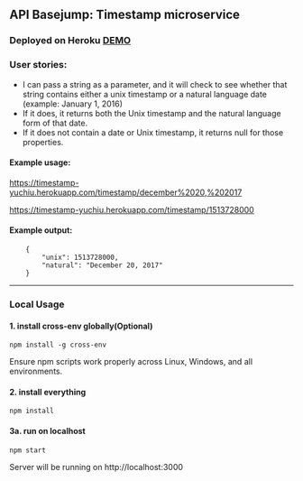 ## API Basejump: Timestamp microservice

### Deployed on Heroku [DEMO](https://timestamp-yuchiu.herokuapp.com/)

### User stories:
- I can pass a string as a parameter, and it will check to see whether that string contains either a unix timestamp or a natural language date (example: January 1, 2016)
- If it does, it returns both the Unix timestamp and the natural language form of that date.
- If it does not contain a date or Unix timestamp, it returns null for those properties.

#### Example usage:
https://timestamp-yuchiu.herokuapp.com/timestamp/december%2020,%202017

https://timestamp-yuchiu.herokuapp.com/timestamp/1513728000

#### Example output:
```
    {
        "unix": 1513728000,
        "natural": "December 20, 2017"
    }
```

*****************************************************

### Local Usage 
#### 1. install cross-env globally(Optional)

```
npm install -g cross-env

```
Ensure npm scripts work properly across Linux, Windows, and all environments.

#### 2. install everything

```
npm install

```

#### 3a. run on localhost

```
npm start

```
Server will be running on http://localhost:3000